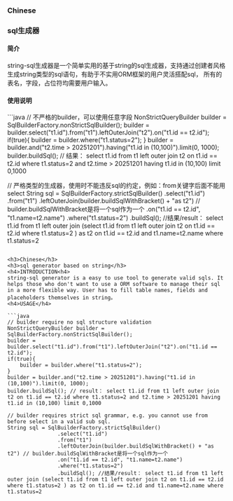 <h3>Chinese</h3>
<h3>sql生成器</h3>
<h4>简介</h4>
string-sql生成器是一个简单实用的基于string的sql生成器，支持通过创建者风格生成string类型的sql语句，有助于不实用ORM框架的用户灵活搭配sql， 所有的表名，字段，占位符均需要用户输入。
<h4>使用说明</h4>
```java
// 不严格的builder，可以使用任意字段
NonStrictQueryBuilder builder = SqlBuilderFactory.nonStrictSqlBuilder();
builder = builder.select("t1.id").from("t1").leftOuterJoin("t2").on("t1.id == t2.id");
if(true){
    builder = builder.where("t1.status=2");
}
builder = builder.and("t2.time > 20251201").having("t1.id in (10,100)").limit(0, 1000);
builder.buildSql(); // 结果： select t1.id from t1 left outer join t2 on t1.id == t2.id where t1.status=2 and t2.time > 20251201 having t1.id in (10,100) limit 0,1000

// 严格类型的生成器，使用时不能违反sql的约定，例如：from关键字后面不能用select
String sql = SqlBuilderFactory.strictSqlBuilder()
                .select("t1.id")
                .from("t1")
                .leftOuterJoin(builder.buildSqlWithBracket() + "as t2") // builder.buildSqlWithBracket是将一个sql作为一个
                .on("t1.id == t2.id", "t1.name=t2.name")
                .where("t1.status=2")
                .buildSql(); //结果/result： select t1.id from t1 left outer join (select t1.id from t1 left outer join t2 on t1.id == t2.id where t1.status=2 ) as t2 on t1.id == t2.id and t1.name=t2.name where t1.status=2

```

<h3>Chinese</h3>
<h3>sql generator based on string</h3>
<h4>INTRODUCTION<h4>
string-sql generator is a easy to use tool to generate valid sqls. It helps those who don't want to use a ORM software to manage their sql in a more flexible way. User has to fill table names, fields and placeholders themselves in string。
<h4>USAGE</h4>

```java
// builder require no sql structure validation
NonStrictQueryBuilder builder = SqlBuilderFactory.nonStrictSqlBuilder();
builder = builder.select("t1.id").from("t1").leftOuterJoin("t2").on("t1.id == t2.id");
if(true){
    builder = builder.where("t1.status=2");
}
builder = builder.and("t2.time > 20251201").having("t1.id in (10,100)").limit(0, 1000);
builder.buildSql(); // result： select t1.id from t1 left outer join t2 on t1.id == t2.id where t1.status=2 and t2.time > 20251201 having t1.id in (10,100) limit 0,1000

// builder requires strict sql grammar, e.g. you cannot use from before select in a valid sub sql.
String sql = SqlBuilderFactory.strictSqlBuilder()
                .select("t1.id")
                .from("t1")
                .leftOuterJoin(builder.buildSqlWithBracket() + "as t2") // builder.buildSqlWithBracket是将一个sql作为一个
                .on("t1.id == t2.id", "t1.name=t2.name")
                .where("t1.status=2")
                .buildSql(); //结果/result： select t1.id from t1 left outer join (select t1.id from t1 left outer join t2 on t1.id == t2.id where t1.status=2 ) as t2 on t1.id == t2.id and t1.name=t2.name where t1.status=2

```
